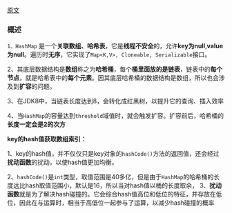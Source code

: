[原文](https://www.jianshu.com/p/22ae6596b004)

### 概述

`1、HashMap` 是一个**关联数组、哈希表**，它是**线程不安全**的，允许**key为null**,**value为null**。遍历时**无序**，它实现了`Map<K,V>, Cloneable, Serializable`接口。

2、其底层数据结构是**数组**称之为**哈希桶**，每个**桶里面放的是链表**，链表中的**每个节点**，就是哈希表中的**每个元素**。因其底层哈希桶的数据结构是数组，所以也会涉及到**扩容**的问题。

3、在JDK8中，当链表长度达到8，会转化成红黑树，以提升它的查询、插入效率

4、当`HashMap`的容量达到`threshold`域值时，就会触发扩容。扩容前后，哈希桶的**长度一定会是2的次方**

**key的hash值获取数组索引：**

1、key的hash值，并不仅仅只是key对象的`hashCode()`方法的返回值，还会经过**扰动函数**的扰动，以使hash值更加均衡。

2、`hashCode()`是`int`类型，取值范围是40多亿，但是由于`HashMap`的哈希桶的长度远比hash取值范围小，默认是16，所以当对hash值以桶的长度取余，
3、**扰动函数**就是为了解决hash碰撞的。它会综合hash值高位和低位的特征，并存放在低位，因此在与运算时，相当于高低位一起参与了运算，以减少hash碰撞的概率